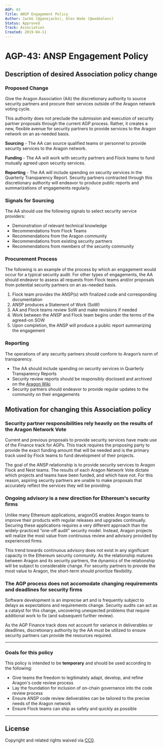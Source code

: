 ```yaml
---
AGP: 43
Title: ANSP Engagement Policy
Author: JackG (@ganejacks), Alex Wade (@wadealexc)
Status: Approved
Track: Association
Created: 2019-04-11
---
```


# AGP-43: ANSP Engagement Policy

## Description of desired Association policy change

### Proposed Change
Give the Aragon Association (AA) the discretionary authority to source security partners and procure their services outside of the Aragon network voting cycle.

This authority does not preclude the submission and execution of security partner proposals through the current AGP process. Rather, it creates a new, flexible avenue for security partners to provide services to the Aragon network on an as-needed basis.

**Sourcing** - The AA can source qualified teams or personnel to provide security services to the Aragon network.

**Funding** - The AA will work with security partners and Flock teams to fund mutually agreed upon security services.

**Reporting** - The AA will include spending on security services in the Quarterly Transparency Report. Security partners contracted through this discretionary authority will endeavor to produce public reports and summarizations of engagements regularly.

### Signals for Sourcing
The AA should use the following signals to select security service providers:

- Demonstration of relevant technical knowledge
- Recommendations from Flock Teams
- Recommendations from the Aragon community
- Recommendations from existing security partners
- Recommendations from members of the security community

### Procurement Process
The following is an example of the process by which an engagement would occur for a typical security audit. For other types of engagements, the AA should endeavor to assess all requests from Flock teams and/or proposals from potential security partners on an as-needed basis.

1. Flock team provides the ANSP(s) with finalized code and corresponding documentation
2. ANSP produces a Statement of Work (SoW)
3. AA and Flock teams review SoW and make revisions if needed
4. Work between the ANSP and Flock team begins under the terms of the agreed-on SOW
5. Upon completion, the ANSP will produce a public report summarizing the engagement

### Reporting

The operations of any security partners should conform to Aragon’s norm of transparency. 
- The AA should include spending on security services in Quarterly Transparency Reports 
- Security review reports should be responsibly disclosed and archived on the [Aragon Wiki](https://wiki.aragon.org)
- Security partners should endeavor to provide regular updates to the community on their engagements

## Motivation for changing this Association policy

### Security partner responsibilities rely heavily on the results of the Aragon Network Vote

Current and previous proposals to provide security services have made use of the Finance track for AGPs. This track requires the proposing party to provide the exact funding amount that will be needed and is the primary track used by Flock teams to fund development of their projects.

The goal of the ANSP relationship is to provide security services to Aragon Flock and Nest teams. The results of each Aragon Network Vote dictate which projects and teams have been funded, and which have not. For this reason, aspiring security partners are unable to make proposals that accurately reflect the services they will be providing.

### Ongoing advisory is a new direction for Ethereum's security firms

Unlike many Ethereum applications, aragonOS enables Aragon teams to improve their products with regular releases and upgrades continually. Securing these applications requires a very different approach than the widely-practiced “one-off audit” security model. Instead, Aragon projects will realize the most value from continuous review and advisory provided by experienced firms.

This trend towards continuous advisory does not exist in any significant capacity in the Ethereum security community. As the relationship matures between Aragon and its security partners, the dynamics of the relationship will be subject to considerable change. For security partners to provide the most value to Aragon, the short-term should prioritize flexibility.

### The AGP process does not accomodate changing requirements and deadlines for security firms

Software development is an imprecise art and is frequently subject to delays as expectations and requirements change. Security audits can act as a catalyst for this change, uncovering unexpected problems that require additional work to fix (and subsequent further review).

As the AGP Finance track does not account for variance in deliverables or deadlines, discretionary authority by the AA must be utilized to ensure security partners can provide the resources required.

---
### **Goals for this policy**

This policy is intended to be **temporary** and should be used according to the following:

* Give teams the freedom to legitimately adapt, develop, and refine Aragon's code review process
* Lay the foundation for inclusion of on-chain governance into the code review process
* Ensure ANSP code review deliverables can be tailored to the precise needs of the Aragon network
* Ensure Flock teams can ship as safely and quickly as possible

---

## License

Copyright and related rights waived via [CC0](https://creativecommons.org/publicdomain/zero/1.0/).
